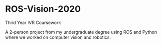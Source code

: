 # ROS-Vision-2020
Third Year IVR Coursework

A 2-person project from my undergraduate degree using ROS and Python where we worked on computer vision and robotics.
